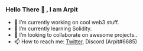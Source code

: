 ### Hello There 👋 , I am Arpit 

- 🔭 I’m currently working on cool web3 stuff.
- 🌱 I’m currently learning Solidity.
- 👯 I’m looking to collaborate on awesome projects..
- 📫 How to reach me: [Twitter](https://twitter.com/arpitingle), Discord (Arpit#6685)


